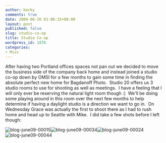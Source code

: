 ```yaml
---
author: becky
comments: true
date: 2009-06-26 01:06:15+00:00
layout: post
published: false
slug: studio-co-op
title: Studio Co-op
wordpress_id: 1876
categories:
- Misc
---
```


After having two Portland offices spaces not pan out we decided to move the business side of the company back home and instead joined a studio co-op down by OMSI for a few months to gain some time in finding the absolute perfect new home for Bagdanoff Photo.  Studio 20 offers us 3 studio rooms to use for shooting as well as meetings.  I have a feeling that I will only ever be reserving the natural light room though :)  We'll be doing some playing around in this room over the next few months to help determine if having a daylight studio is a direction we want to go in.  On Wednesday Grace was actually the first to shoot there as I had to rush home and head up to Seattle with Mike.  I did take a few shots before I left though:




![blog-june09-00015](http://beta.beckyjenson.com/wp-content/uploads/2009/06/blog-june09-00015.jpg)![blog-june09-00034](http://beta.beckyjenson.com/wp-content/uploads/2009/06/blog-june09-00034.jpg)![blog-june09-00024](http://beta.beckyjenson.com/wp-content/uploads/2009/06/blog-june09-00024.jpg)![blog-june09-00044](http://beta.beckyjenson.com/wp-content/uploads/2009/06/blog-june09-00044.jpg)
